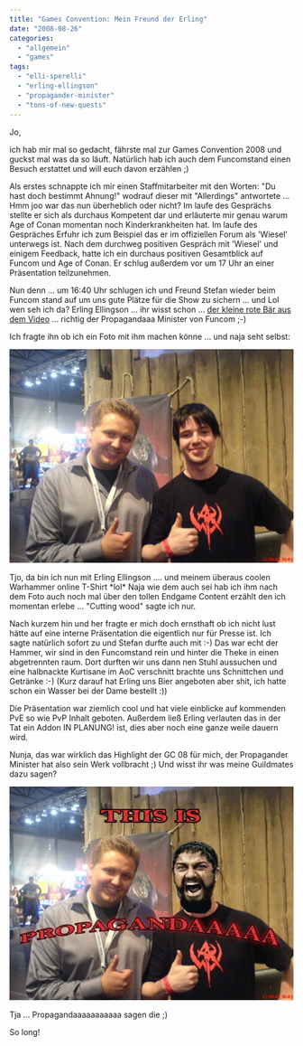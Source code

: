 ```yaml
---
title: "Games Convention: Mein Freund der Erling"
date: "2008-08-26"
categories: 
  - "allgemein"
  - "games"
tags: 
  - "elli-sperelli"
  - "erling-ellingson"
  - "propagander-minister"
  - "tons-of-new-quests"
---
```


Jo,

ich hab mir mal so gedacht, fährste mal zur Games Convention 2008 und guckst mal was da so läuft. Natürlich hab ich auch dem Funcomstand einen Besuch erstattet und will euch davon erzählen ;)

Als erstes schnappte ich mir einen Staffmitarbeiter mit den Worten: "Du hast doch bestimmt Ahnung!" wodrauf dieser mit "Allerdings" antwortete ... Hmm joo war das nun überheblich oder nicht? Im laufe des Gesprächs stellte er sich als durchaus Kompetent dar und erläuterte mir genau warum Age of Conan momentan noch Kinderkrankheiten hat. Im laufe des Gespräches Erfuhr ich zum Beispiel das er im offiziellen Forum als 'Wiesel' unterwegs ist. Nach dem durchweg positiven Gespräch mit 'Wiesel' und einigem Feedback, hatte ich ein durchaus positiven Gesamtblick auf Funcom und Age of Conan. Er schlug außerdem vor um 17 Uhr an einer Präsentation teilzunehmen.

Nun denn ... um 16:40 Uhr schlugen ich und Freund Stefan wieder beim Funcom stand auf um uns gute Plätze für die Show zu sichern ... und Lol wen seh ich da? Erling Ellingson ... ihr wisst schon ... [der kleine rote Bär aus dem Video](http://blog.grrbrr.de/?p=3) ... richtig der Propagandaaa Minister von Funcom ;-)

Ich fragte ihn ob ich ein Foto mit ihm machen könne ... und naja seht selbst:

[![DSC00202_1.jpg](images/DSC00202_1.jpg "DSC00202_1.jpg")](http://blog.grrbrr.de/wp-content/uploads/2008/08/DSC00202.jpg)

Tjo, da bin ich nun mit Erling Ellingson .... und meinem überaus coolen Warhammer online T-Shirt \*lol\* Naja wie dem auch sei hab ich ihm nach dem Foto auch noch mal über den tollen Endgame Content erzählt den ich momentan erlebe ... "Cutting wood" sagte ich nur.

Nach kurzem hin und her fragte er mich doch ernsthaft ob ich nicht lust hätte auf eine interne Präsentation die eigentlich nur für Presse ist. Ich sagte natürlich sofort zu und Stefan durfte auch mit :-) Das war echt der Hammer, wir sind in den Funcomstand rein und hinter die Theke in einen abgetrennten raum. Dort durften wir uns dann nen Stuhl aussuchen und eine halbnackte Kurtisane im AoC verschnitt brachte uns Schnittchen und Getränke :-) (Kurz darauf hat Erling uns Bier angeboten aber shit, ich hatte schon ein Wasser bei der Dame bestellt :))

Die Präsentation war ziemlich cool und hat viele einblicke auf kommenden PvE so wie PvP Inhalt geboten. Außerdem ließ Erling verlauten das in der Tat ein Addon IN PLANUNG! ist, dies aber noch eine ganze weile dauern wird.

Nunja, das war wirklich das Highlight der GC 08 für mich, der Propagander Minister hat also sein Werk vollbracht ;) Und wisst ihr was meine Guildmates dazu sagen?

[![elliit4_1.jpg](images/elliit4_1.jpg "elliit4_1.jpg")](http://blog.grrbrr.de/wp-content/uploads/2008/08/elliit4.jpg)

Tja ... Propagandaaaaaaaaaaa sagen die ;)

So long!
